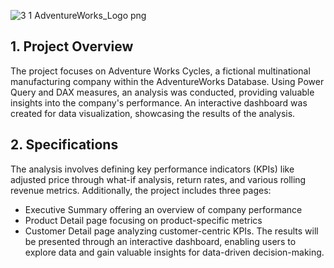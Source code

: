 ![3 1 AdventureWorks_Logo png](https://github.com/connieyeee/Case-Sales-Data-Analysis-Visualization/assets/134975561/f173fac1-f041-40b7-b8a7-c7a4da7b33bb)

## 1. Project Overview
The project focuses on Adventure Works Cycles, a fictional multinational manufacturing company within the AdventureWorks Database. Using Power Query and DAX measures, an analysis was conducted, providing valuable insights into the company's performance. An interactive dashboard was created for data visualization, showcasing the results of the analysis.

## 2. Specifications
The analysis involves defining key performance indicators (KPIs) like adjusted price through what-if analysis, return rates, and various rolling revenue metrics. Additionally, the project includes three pages: 
- Executive Summary offering an overview of company performance
- Product Detail page focusing on product-specific metrics
- Customer Detail page analyzing customer-centric KPIs.
The results will be presented through an interactive dashboard, enabling users to explore data and gain valuable insights for data-driven decision-making.
